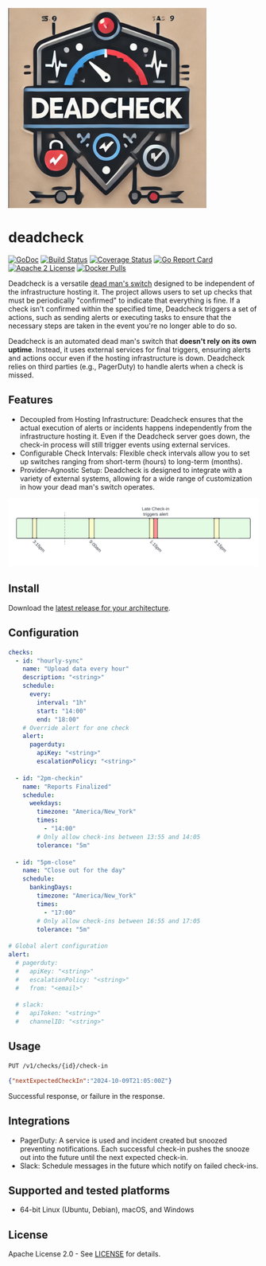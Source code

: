 [![Deadcheck Logo](./docs/images/logo2.png)](https://github.com/adamdecaf/deadcheck)

# deadcheck

[![GoDoc](https://godoc.org/github.com/adamdecaf/deadcheck?status.svg)](https://godoc.org/github.com/adamdecaf/deadcheck)
[![Build Status](https://github.com/adamdecaf/deadcheck/workflows/Go/badge.svg)](https://github.com/adamdecaf/deadcheck/actions)
[![Coverage Status](https://codecov.io/gh/adamdecaf/deadcheck/branch/master/graph/badge.svg)](https://codecov.io/gh/adamdecaf/deadcheck)
[![Go Report Card](https://goreportcard.com/badge/github.com/adamdecaf/deadcheck)](https://goreportcard.com/report/github.com/adamdecaf/deadcheck)
[![Apache 2 License](https://img.shields.io/badge/license-Apache2-blue.svg)](https://raw.githubusercontent.com/adamdecaf/deadcheck/master/LICENSE)
[![Docker Pulls](https://img.shields.io/docker/pulls/adamdecaf/deadcheck)](https://hub.docker.com/r/adamdecaf/deadcheck)


Deadcheck is a versatile [dead man's switch](https://en.wikipedia.org/wiki/Dead_man's_switch) designed to be independent of the infrastructure hosting it. The project allows users to set up checks that must be periodically "confirmed" to indicate that everything is fine. If a check isn't confirmed within the specified time, Deadcheck triggers a set of actions, such as sending alerts or executing tasks to ensure that the necessary steps are taken in the event you're no longer able to do so.

Deadcheck is an automated dead man's switch that **doesn't rely on its own uptime**. Instead, it uses external services for final triggers, ensuring alerts and actions occur even if the hosting infrastructure is down. Deadcheck relies on third parties (e.g., PagerDuty) to handle alerts when a check is missed.

## Features

- Decoupled from Hosting Infrastructure: Deadcheck ensures that the actual execution of alerts or incidents happens independently from the infrastructure hosting it. Even if the Deadcheck server goes down, the check-in process will still trigger events using external services.
- Configurable Check Intervals: Flexible check intervals allow you to set up switches ranging from short-term (hours) to long-term (months).
- Provider-Agnostic Setup: Deadcheck is designed to integrate with a variety of external systems, allowing for a wide range of customization in how your dead man's switch operates.

![](docs/images/timeline.png)

## Install

Download the [latest release for your architecture](https://github.com/adamdecaf/deadcheck/releases/latest).

## Configuration
```yaml
checks:
  - id: "hourly-sync"
    name: "Upload data every hour"
    description: "<string>"
    schedule:
      every:
        interval: "1h"
        start: "14:00"
        end: "18:00"
    # Override alert for one check
    alert:
      pagerduty:
        apiKey: "<string>"
        escalationPolicy: "<string>"

  - id: "2pm-checkin"
    name: "Reports Finalized"
    schedule:
      weekdays:
        timezone: "America/New_York"
        times:
          - "14:00"
        # Only allow check-ins between 13:55 and 14:05
        tolerance: "5m"

  - id: "5pm-close"
    name: "Close out for the day"
    schedule:
      bankingDays:
        timezone: "America/New_York"
        times:
          - "17:00"
        # Only allow check-ins between 16:55 and 17:05
        tolerance: "5m"

# Global alert configuration
alert:
  # pagerduty:
  #   apiKey: "<string>"
  #   escalationPolicy: "<string>"
  #   from: "<email>"

  # slack:
  #   apiToken: "<string>"
  #   channelID: "<string>"
```


## Usage

```
PUT /v1/checks/{id}/check-in
```
```json
{"nextExpectedCheckIn":"2024-10-09T21:05:00Z"}
```

Successful response, or failure in the response.

## Integrations

- PagerDuty: A service is used and incident created but snoozed preventing notifications. Each successful check-in pushes the snooze out into the future until the next expected check-in.
- Slack: Schedule messages in the future which notify on failed check-ins.

## Supported and tested platforms

- 64-bit Linux (Ubuntu, Debian), macOS, and Windows

## License

Apache License 2.0 - See [LICENSE](LICENSE) for details.
